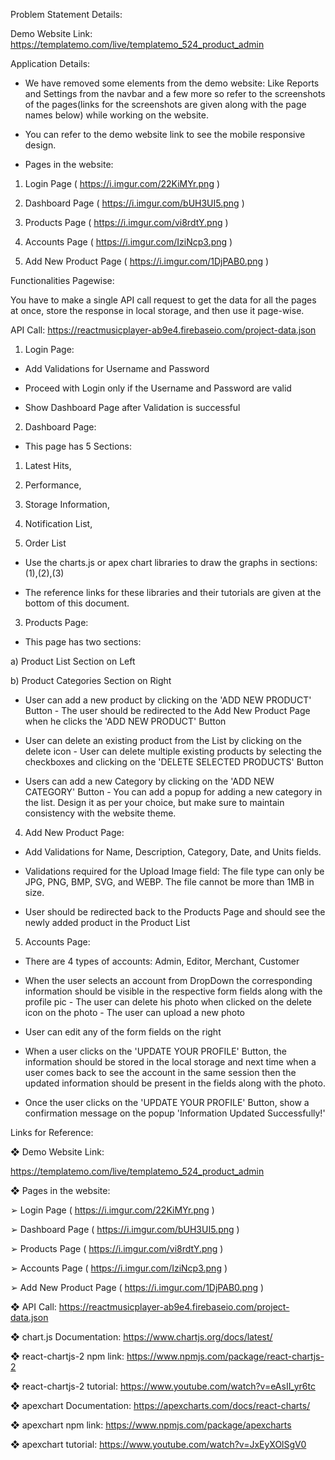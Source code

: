 Problem Statement Details: 

Demo Website Link: https://templatemo.com/live/templatemo_524_product_admin 


Application Details: 

- We have removed some elements from the demo website: Like Reports and Settings from the navbar and a few more so refer to the screenshots of the pages(links for the screenshots are given along with the page names below) while working on the website.

- You can refer to the demo website link to see the mobile responsive design.

- Pages in the website: 

1. Login Page ( https://i.imgur.com/22KiMYr.png ) 

2. Dashboard Page ( https://i.imgur.com/bUH3UI5.png ) 

3. Products Page ( https://i.imgur.com/vi8rdtY.png ) 

4. Accounts Page ( https://i.imgur.com/IziNcp3.png ) 

5. Add New Product Page ( https://i.imgur.com/1DjPAB0.png ) 



Functionalities Pagewise: 

You have to make a single API call request to get the data for all the pages at once, store the response in local storage, and then use it page-wise. 

API Call: https://reactmusicplayer-ab9e4.firebaseio.com/project-data.json 



1. Login Page: 

- Add Validations for Username and Password 

- Proceed with Login only if the Username and Password are valid 

- Show Dashboard Page after Validation is successful 



2. Dashboard Page: 

- This page has 5 Sections: 

1. Latest Hits, 

2. Performance, 

3. Storage Information, 

4. Notification List, 

5. Order List 

- Use the charts.js or apex chart libraries to draw the graphs in sections: (1),(2),(3)

- The reference links for these libraries and their tutorials are given at the bottom of this document.



3. Products Page: 

- This page has two sections: 

a) Product List Section on Left 

b) Product Categories Section on Right 

- User can add a new product by clicking on the 'ADD NEW PRODUCT' Button - The user should be redirected to the Add New Product Page when he clicks the 'ADD NEW PRODUCT' Button 

- User can delete an existing product from the List by clicking on the delete icon - User can delete multiple existing products by selecting the checkboxes and clicking on the 'DELETE SELECTED PRODUCTS' Button 

- Users can add a new Category by clicking on the 'ADD NEW CATEGORY' Button - You can add a popup for adding a new category in the list. Design it as per your choice, but make sure to maintain consistency with the website theme. 



4. Add New Product Page: 

- Add Validations for Name, Description, Category, Date, and Units fields.
- Validations required for the Upload Image field: The file type can only be JPG, PNG, BMP, SVG, and WEBP. The file cannot be more than 1MB in size. 

- User should be redirected back to the Products Page and should see the newly added product in the Product List 



5. Accounts Page: 

- There are 4 types of accounts: Admin, Editor, Merchant, Customer 

- When the user selects an account from DropDown the corresponding information should be visible in the respective form fields along with the profile pic - The user can delete his photo when clicked on the delete icon on the photo - The user can upload a new photo 

- User can edit any of the form fields on the right 

- When a user clicks on the 'UPDATE YOUR PROFILE' Button, the information should be stored in the local storage and next time when a user comes back to see the account in the same session then the updated information should be present in the fields along with the photo. 

- Once the user clicks on the 'UPDATE YOUR PROFILE' Button, show a confirmation message on the popup 'Information Updated Successfully!'



﻿Links for Reference: 



❖ Demo Website Link: 

https://templatemo.com/live/templatemo_524_product_admin 



❖ Pages in the website: 

➢ Login Page ( https://i.imgur.com/22KiMYr.png ) 

➢ Dashboard Page ( https://i.imgur.com/bUH3UI5.png ) 

➢ Products Page ( https://i.imgur.com/vi8rdtY.png ) 

➢ Accounts Page ( https://i.imgur.com/IziNcp3.png ) 

➢ Add New Product Page ( https://i.imgur.com/1DjPAB0.png ) 



❖ API Call: https://reactmusicplayer-ab9e4.firebaseio.com/project-data.json 

❖ chart.js Documentation: https://www.chartjs.org/docs/latest/ 

❖ react-chartjs-2 npm link: https://www.npmjs.com/package/react-chartjs-2 

❖ react-chartjs-2 tutorial: https://www.youtube.com/watch?v=eAsII_yr6tc 

❖ apexchart Documentation: https://apexcharts.com/docs/react-charts/ 

❖ apexchart npm link: https://www.npmjs.com/package/apexcharts

❖ apexchart tutorial: https://www.youtube.com/watch?v=JxEyXOlSgV0

